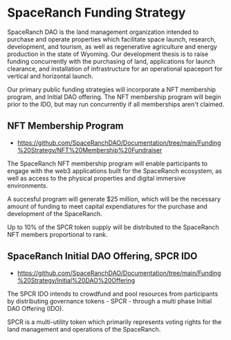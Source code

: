 # SpaceRanch Funding Strategy

SpaceRanch DAO is the land management organization intended to purchase and operate properties which facilitate space launch, research, development, and tourism, as well as regenerative agriculture and energy production in the state of Wyoming. Our development thesis is to raise funding concurrently with the purchasing of land, applications for launch clearance, and installation of infrastructure for an operational spaceport for vertical and horizontal launch.  

Our primary public funding strategies will incorporate a NFT membership program, and Initial DAO offering. The NFT membership program will begin prior to the IDO, but may run concurrently if all memberships aren't claimed.  

## NFT Membership Program

- https://github.com/SpaceRanchDAO/Documentation/tree/main/Funding%20Strategy/NFT%20Membership%20Fundraiser

The SpaceRanch NFT membership program will enable participants to engage with the web3 applications built for the SpaceRanch ecosystem, as well as access to the physical properties and digital immersive environments.

A succesful program will generate $25 million, which will be the necessary amount of funding to meet capital expendiatures for the purchase and development of the SpaceRanch.   

Up to 10% of the SPCR token supply will be distributed to the SpaceRanch NFT members proportional to rank. 

## SpaceRanch Initial DAO Offering, SPCR IDO

- https://github.com/SpaceRanchDAO/Documentation/tree/main/Funding%20Strategy/Initial%20DAO%20Offering

The SPCR IDO intends to crowdfund and pool resources from participants by distributing governance tokens - SPCR - through a multi phase Initial DAO Offering (IDO).  

SPCR is a multi-utility token which primarily represents voting rights for the land management and operations of the SpaceRanch.

